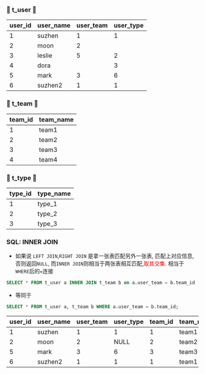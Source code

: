 ### 🚀 t_user 🚀

| user_id | user_name | user_team | user_type |
| -- | -- | -- | -- |
| 1 | suzhen | 1 | 1 | 
| 2 | moon | 2 |  | 
| 3 | leslie | 5 | 2 | 
| 4 | dora |  | 3 | 
| 5 | mark | 3 | 6 | 
| 6 | suzhen2 | 1 | 1 | 

### 🚀 t_team 🚀

| team_id | team_name |
| -- | -- |
| 1 | team1 |
| 2 | team2 |
| 3 | team3 |
| 4 | team4 |


### 🚀 t_type 🚀

| type_id | type_name |
| -- | -- |
| 1 | type_1 |
| 2 | type_2 |
| 3 | type_3 |


### SQL: INNER JOIN
- 如果说 `LEFT JOIN`,`RIGHT JOIN` 是拿一张表匹配另外一张表, 匹配上对应信息, 否则返回`NULL`, 而`INNER JOIN`则相当于两张表相互匹配,<font color="red">取其交集</font>. 相当于 `WHERE`后的`=`连接
```sql
SELECT * FROM t_user a INNER JOIN t_team b on a.user_team = b.team_id
```
- 等同于
```sql
SELECT * FROM t_user a, t_team b WHERE a.user_team = b.team_id;
```

| user_id | user_name | user_team | user_type |  team_id | team_name |
| -- | -- | -- | -- | -- | -- |
| 1 | suzhen | 1 | 1 | 1 | team1 |
| 2  | moon  | 2 | NULL  | 2 | team2 |
| 5 | mark | 3 | 6 | 3 | team3  |
| 6 | suzhen2 | 1 | 1 | 1  | team1 |